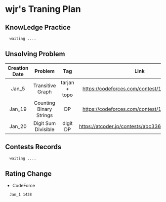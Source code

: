 # wjr's Traning Plan

## KnowLedge Practice
```latex
  waiting ....
```
## Unsolving Problem
| Creation Date | Problem | Tag | Link | Difficulty | Solved Date |
| :----------:  | :-----: | :-: | :--: | :--------: | :---------: |
| Jan_5 | Transitive Graph | tarjan + topo | https://codeforces.com/contest/1900/problem/E  | cf2100 | unsolved |
| Jan_19 | Counting Binary Strings | DP | https://codeforces.com/contest/1920/problem/E | cf2100 | unsolved |
| Jan_20 | Digit Sum Divisible | digit DP | https://atcoder.jp/contests/abc336/tasks/abc336_e | atcoder 525 | unsolved |

## Contests Records
```latex
  waiting ....
```
## Rating Change
- CodeForce
```latex
  Jan_1 1438
```

